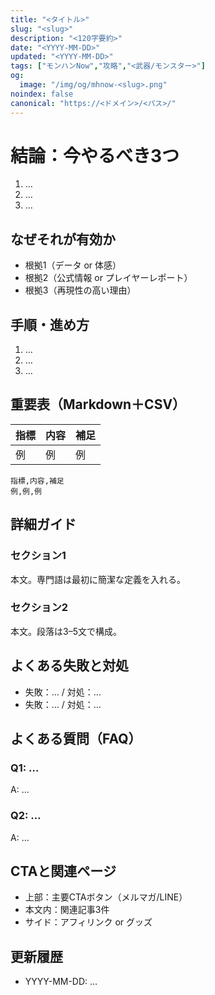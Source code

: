 ```yaml
---
title: "<タイトル>"
slug: "<slug>"
description: "<120字要約>"
date: "<YYYY-MM-DD>"
updated: "<YYYY-MM-DD>"
tags: ["モンハンNow","攻略","<武器/モンスター>"]
og:
  image: "/img/og/mhnow-<slug>.png"
noindex: false
canonical: "https://<ドメイン>/<パス>/"
---
```

# 結論：今やるべき3つ
1. …
2. …
3. …

## なぜそれが有効か
- 根拠1（データ or 体感）
- 根拠2（公式情報 or プレイヤーレポート）
- 根拠3（再現性の高い理由）

## 手順・進め方
1. …
2. …
3. …

## 重要表（Markdown＋CSV）
| 指標 | 内容 | 補足 |
|---|---|---|
| 例 | 例 | 例 |

```
指標,内容,補足
例,例,例
```

## 詳細ガイド
### セクション1
本文。専門語は最初に簡潔な定義を入れる。

### セクション2
本文。段落は3–5文で構成。

## よくある失敗と対処
- 失敗：… / 対処：…
- 失敗：… / 対処：…

## よくある質問（FAQ）
### Q1: …
A: …

### Q2: …
A: …

## CTAと関連ページ
- 上部：主要CTAボタン（メルマガ/LINE）
- 本文内：関連記事3件
- サイド：アフィリンク or グッズ

## 更新履歴
- YYYY-MM-DD: …
